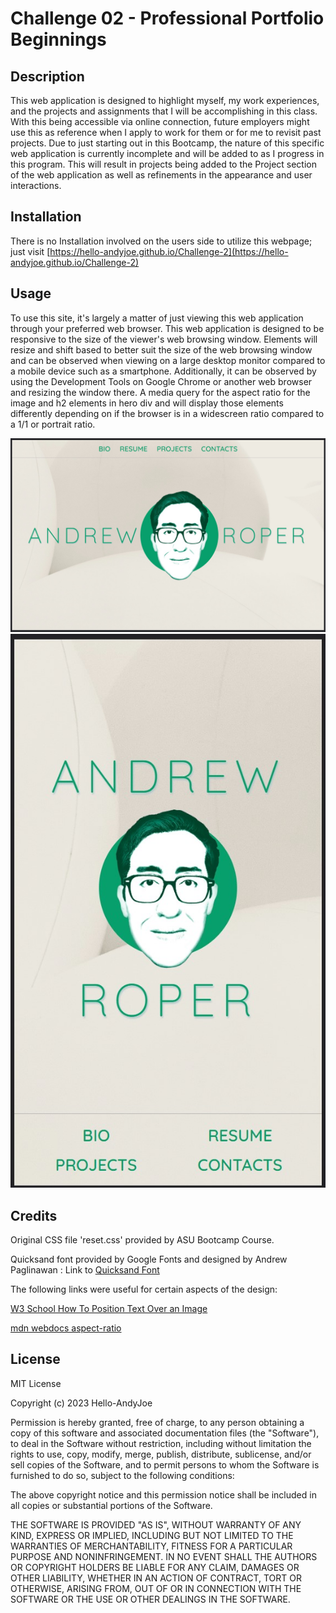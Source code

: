 # Challenge 02 - Professional Portfolio Beginnings


## Description


This web application is designed to highlight myself, my work experiences, and the projects and assignments that I will be accomplishing in this class. With this being accessible via online connection, future employers might use this as reference when I apply to work for them or for me to revisit past projects. Due to just starting out in this Bootcamp, the nature of this specific web application is currently incomplete and will be added to as I progress in this program. This will result in projects being added to the Project section of the web application as well as refinements in the appearance and user interactions.


## Installation


There is no Installation involved on the users side to utilize this webpage; just visit [https://hello-andyjoe.github.io/Challenge-2](https://hello-andyjoe.github.io/Challenge-2)


## Usage


To use this site, it's largely a matter of just viewing this web application through your preferred web browser. This web application is designed to be responsive to the size of the viewer's web browsing window. Elements will resize and shift based to better suit the size of the web browsing window and can be observed when viewing on a large desktop monitor compared to a mobile device such as a smartphone. Additionally, it can be observed by using the Development Tools on Google Chrome or another web browser and resizing the window there. A media query for the aspect ratio for the  image and h2 elements in hero div and will display those elements differently depending on if the browser is in a widescreen ratio compared to a 1/1 or portrait ratio.

![Widescreen Hero](./assets/images/widescreen.jpg)
![Portrait Hero](./assets/images/portrait.jpg)


## Credits


Original CSS file 'reset.css' provided by ASU Bootcamp Course.

Quicksand font provided by Google Fonts and designed by Andrew Paglinawan 
: Link to [Quicksand Font](https://fonts.google.com/specimen/Quicksand?category=Sans+Serif)

The following links were useful for certain aspects of the design:

[W3 School How To Position Text Over an Image](https://www.w3schools.com/howto/howto_css_image_text.asp)

[mdn webdocs aspect-ratio](https://developer.mozilla.org/en-US/docs/Web/CSS/@media/aspect-ratio)



## License


MIT License


Copyright (c) 2023 Hello-AndyJoe


Permission is hereby granted, free of charge, to any person obtaining a copy
of this software and associated documentation files (the "Software"), to deal
in the Software without restriction, including without limitation the rights
to use, copy, modify, merge, publish, distribute, sublicense, and/or sell
copies of the Software, and to permit persons to whom the Software is
furnished to do so, subject to the following conditions:


The above copyright notice and this permission notice shall be included in all
copies or substantial portions of the Software.


THE SOFTWARE IS PROVIDED "AS IS", WITHOUT WARRANTY OF ANY KIND, EXPRESS OR
IMPLIED, INCLUDING BUT NOT LIMITED TO THE WARRANTIES OF MERCHANTABILITY,
FITNESS FOR A PARTICULAR PURPOSE AND NONINFRINGEMENT. IN NO EVENT SHALL THE
AUTHORS OR COPYRIGHT HOLDERS BE LIABLE FOR ANY CLAIM, DAMAGES OR OTHER
LIABILITY, WHETHER IN AN ACTION OF CONTRACT, TORT OR OTHERWISE, ARISING FROM,
OUT OF OR IN CONNECTION WITH THE SOFTWARE OR THE USE OR OTHER DEALINGS IN THE
SOFTWARE.